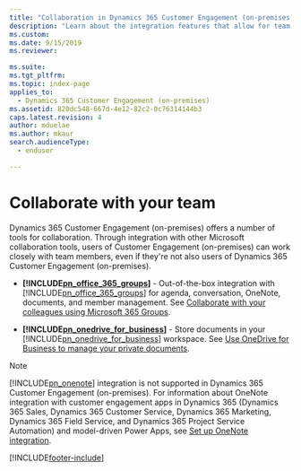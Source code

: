 ```yaml
---
title: "Collaboration in Dynamics 365 Customer Engagement (on-premises)"
description: "Learn about the integration features that allow for team collaboration within Dynamics 365 Customer Engagement (on-premises)."
ms.custom: 
ms.date: 9/15/2019
ms.reviewer: 

ms.suite: 
ms.tgt_pltfrm: 
ms.topic: index-page 
applies_to: 
  - Dynamics 365 Customer Engagement (on-premises)
ms.assetid: 820dc548-667d-4e12-82c2-0c76314144b3
caps.latest.revision: 4
author: mduelae
ms.author: mkaur
search.audienceType: 
  - enduser

---
```

# Collaborate with your team

Dynamics 365 Customer Engagement (on-premises) offers a number of tools for collaboration. Through integration with other Microsoft collaboration tools, users of Customer Engagement (on-premises) can work closely with team members, even if they're not also users of Dynamics 365 Customer Engagement (on-premises).

- **[!INCLUDE[pn_office_365_groups](../includes/pn-office-365-groups.md)]** - Out-of-the-box integration with [!INCLUDE[pn_office_365_groups](../includes/pn-office-365-groups.md)] for agenda, conversation, OneNote, documents, and member management. See [Collaborate with your colleagues using Microsoft 365 Groups](../basics/collaborate-with-colleagues-using-office-365-groups.md).

- **[!INCLUDE[pn_onedrive_for_business](../includes/pn-onedrive-for-business.md)]** - Store documents in your [!INCLUDE[pn_onedrive_for_business](../includes/pn-onedrive-for-business.md)] workspace. See [Use OneDrive for Business to manage your private documents](../basics/use-onedrive-business-manage-private-documents.md).

> [!NOTE]
> [!INCLUDE[pn_onenote](../includes/pn-onenote.md)] integration is not supported in Dynamics 365 Customer Engagement (on-premises). For information about OneNote integration with customer engagement apps in Dynamics 365 (Dynamics 365 Sales, Dynamics 365 Customer Service, Dynamics 365 Marketing, Dynamics 365 Field Service, and Dynamics 365 Project Service Automation) and model-driven Power Apps, see [Set up OneNote integration](/power-platform/admin/set-up-onenote-integration-in-dynamics-365).

[!INCLUDE[footer-include](../../../includes/footer-banner.md)]
